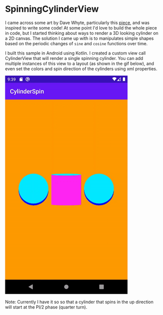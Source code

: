 # SpinningCylinderView
I came across some art by Dave Whyte, particularly this [piece](https://www.instagram.com/p/B3dHAHCHSrv/?utm_source=ig_embed&utm_campaign=embed_video_watch_again), and was inspired to write some code! At some point I'd love to build the whole piece in code, but I started thinking about ways to render a 3D looking cylinder on a 2D canvas. The solution I came up with is to manipulates simple shapes based on the periodic changes of `sine` and `cosine` functions over time. 

I built this sample in Android using Kotlin. I created a custom view call CylinderView that will render a single spinning cylinder. You can add multiple instances of this view to a layout (as shown in the gif below), and even set the colors and spin direction of the cylinders using xml properties.

![](docs/cylinder-spin.gif)

Note: Currently I have it so so that a cylinder that spins in the up direction will start at the PI/2 phase (quarter turn).
